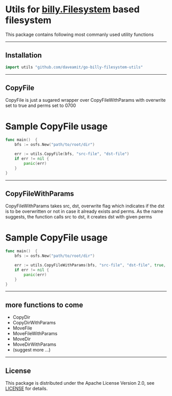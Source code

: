 # Utils for [billy.Filesystem](github.com/go-git/go-billy) based filesystem 
This package contains following most commanly used utility functions

---


## Installation

```go
import utils "github.com/daveamit/go-billy-filesystem-utils" 
```

---

## CopyFile
CopyFile is just a sugared wrapper over CopyFileWithParams with overwrite set to true and perms set to 0700

# Sample CopyFile usage
```go
func main()  {
	bfs := osfs.New("path/to/root/dir")

    err := utils.CopyFile(bfs, "src-file", "dst-file")
    if err != nil {
        panic(err)
    }
}
```

---

## CopyFileWithParams
CopyFileWithParams takes src, dst, overwrite flag which indicates if the dst is to be overwritten or not in case it already exists and perms. As the name suggests, the function calls src to dst, it creates dst with given perms

# Sample CopyFile usage
```go
func main()  {
	bfs := osfs.New("path/to/root/dir")

    err := utils.CopyFileWithParams(bfs, "src-file", "dst-file", true, 0700)
    if err != nil {
        panic(err)
    }
}
```
---
## more functions to come 
 * CopyDir
 * CopyDirWithParams
 * MoveFile
 * MoveFileWithParams
 * MoveDir
 * MoveDirWithParams
 * (suggest more ...)

---

## License
This package is distributed under the Apache License Version 2.0, see [LICENSE](LICENSE) for details.